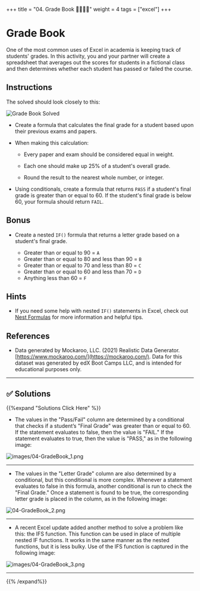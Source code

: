 +++
title = "04. Grade Book 👩‍🎓👨‍🎓"
weight = 4
tags = ["excel"] 
+++


# Grade Book


One of the most common uses of Excel in academia is keeping track of students' grades. In this activity, you and your partner will create a spreadsheet that averages out the scores for students in a fictional class and then determines whether each student has passed or failed the course.

## Instructions

The solved should look closely to this: 

![Grade Book Solved](../images/GradeBook_Solved.png)

* Create a formula that calculates the final grade for a student based upon their previous exams and papers.

* When making this calculation:

  * Every paper and exam should be considered equal in weight.

  * Each one should make up 25% of a student's overall grade.

  * Round the result to the nearest whole number, or integer.

* Using conditionals, create a formula that returns `PASS` if a student's final grade is greater than or equal to 60. If the student's final grade is below 60, your formula should return `FAIL`.

## Bonus

* Create a nested `IF()` formula that returns a letter grade based on a student's final grade.

  * Greater than or equal to 90 = `A`
  * Greater than or equal to 80 and less than 90 = `B`
  * Greater than or equal to 70 and less than 80 = `C`
  * Greater than or equal to 60 and less than 70 = `D`
  * Anything less than 60 = `F`

## Hints

* If you need some help with nested `IF()` statements in Excel, check out [Nest Formulas](https://support.office.com/en-us/article/IF-function-%E2%80%93-nested-formulas-and-avoiding-pitfalls-0b22ff44-f149-44ba-aeb5-4ef99da241c8) for more information and helpful tips.

## References

* Data generated by Mockaroo, LLC. (2021) Realistic Data Generator. [https://www.mockaroo.com/](https://mockaroo.com/). Data for this dataset was generated by edX Boot Camps LLC, and is intended for educational purposes only.
- - -


## ✅ Solutions
{{%expand "Solutions Click Here" %}}

* The values in the "Pass/Fail" column are determined by a conditional that checks if a student’s "Final Grade" was greater than or equal to 60. If the statement evaluates to false, then the value is "FAIL." If the statement evaluates to true, then the value is "PASS," as in the following image:

![images/04-GradeBook_1.png](../images/04-GradeBook_1.png)

---

* The values in the "Letter Grade" column are also determined by a conditional, but this conditional is more complex. Whenever a statement evaluates to false in this formula, another conditional is run to check the "Final Grade." Once a statement is found to be true, the corresponding letter grade is placed in the column, as in the following image:

![04-GradeBook_2.png](../images/04-GradeBook_2.png)

---

* A recent Excel update added another method to solve a problem like this: the IFS function. This function can be used in place of multiple nested IF functions. It works in the same manner as the nested functions, but it is less bulky. Use of the IFS function is captured in the following image:

 ![images/04-GradeBook_3.png](../images/04-GradeBook_3.png)

---

{{% /expand%}}
